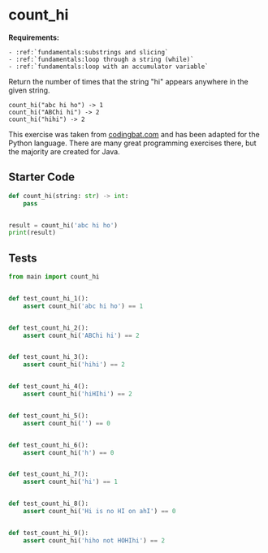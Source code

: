 # count_hi



**Requirements:**
```eval_rst
- :ref:`fundamentals:substrings and slicing`
- :ref:`fundamentals:loop through a string (while)`
- :ref:`fundamentals:loop with an accumulator variable`

```


Return the number of times that the string "hi" appears anywhere in the given string.

```
count_hi("abc hi ho") -> 1
count_hi("ABChi hi") -> 2
count_hi("hihi") -> 2
```

This exercise was taken from [codingbat.com](https://codingbat.com/prob/p147448) and has been adapted for the Python language. There are many great programming exercises there, but the majority are created for Java.

## Starter Code
```python
def count_hi(string: str) -> int:
    pass


result = count_hi('abc hi ho')
print(result)
```

## Tests
```python
from main import count_hi


def test_count_hi_1():
    assert count_hi('abc hi ho') == 1


def test_count_hi_2():
    assert count_hi('ABChi hi') == 2


def test_count_hi_3():
    assert count_hi('hihi') == 2


def test_count_hi_4():
    assert count_hi('hiHIhi') == 2


def test_count_hi_5():
    assert count_hi('') == 0


def test_count_hi_6():
    assert count_hi('h') == 0


def test_count_hi_7():
    assert count_hi('hi') == 1


def test_count_hi_8():
    assert count_hi('Hi is no HI on ahI') == 0


def test_count_hi_9():
    assert count_hi('hiho not HOHIhi') == 2
```
